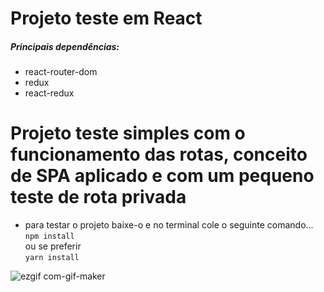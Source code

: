 # Projeto teste em React

##### Principais dependências:

- react-router-dom
- redux
- react-redux

# Projeto teste simples com o funcionamento das rotas, conceito de SPA aplicado e com um pequeno teste de rota privada

- para testar o projeto baixe-o e no terminal cole o seguinte comando...
  <br />`npm install`<br /> ou se preferir<br />  `yarn install`

![ezgif com-gif-maker](https://user-images.githubusercontent.com/84200694/151263801-7d5fd899-d4e0-4369-817c-00594912a766.gif)
